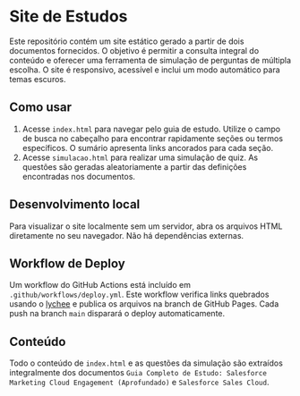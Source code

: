 # Site de Estudos

Este repositório contém um site estático gerado a partir de dois documentos
fornecidos. O objetivo é permitir a consulta integral do conteúdo e oferecer
uma ferramenta de simulação de perguntas de múltipla escolha. O site é
responsivo, acessível e inclui um modo automático para temas escuros.

## Como usar

1. Acesse `index.html` para navegar pelo guia de estudo. Utilize o campo de
   busca no cabeçalho para encontrar rapidamente seções ou termos específicos.
   O sumário apresenta links ancorados para cada seção.
2. Acesse `simulacao.html` para realizar uma simulação de quiz. As questões
   são geradas aleatoriamente a partir das definições encontradas nos
   documentos.

## Desenvolvimento local

Para visualizar o site localmente sem um servidor, abra os arquivos HTML
diretamente no seu navegador. Não há dependências externas.

## Workflow de Deploy

Um workflow do GitHub Actions está incluído em `.github/workflows/deploy.yml`. Este
workflow verifica links quebrados usando o [lychee](https://github.com/lycheever/lychee)
e publica os arquivos na branch de GitHub Pages. Cada push na branch `main`
disparará o deploy automaticamente.

## Conteúdo

Todo o conteúdo de `index.html` e as questões da simulação são extraídos
integralmente dos documentos `Guia Completo de Estudo: Salesforce Marketing
Cloud Engagement (Aprofundado)` e `Salesforce Sales Cloud`.
